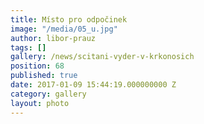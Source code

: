 ```yaml
---
title: Místo pro odpočinek
image: "/media/05_u.jpg"
author: libor-prauz
tags: []
gallery: /news/scitani-vyder-v-krkonosich
position: 68
published: true
date: 2017-01-09 15:44:19.000000000 Z
category: gallery
layout: photo
---
```

